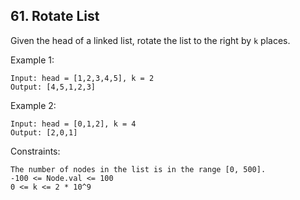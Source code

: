 ## 61. Rotate List

Given the head of a linked list, rotate the list to the right by `k` places.

Example 1:

```
Input: head = [1,2,3,4,5], k = 2
Output: [4,5,1,2,3]
```

Example 2:

```
Input: head = [0,1,2], k = 4
Output: [2,0,1]
```

Constraints:

```
The number of nodes in the list is in the range [0, 500].
-100 <= Node.val <= 100
0 <= k <= 2 * 10^9
```
